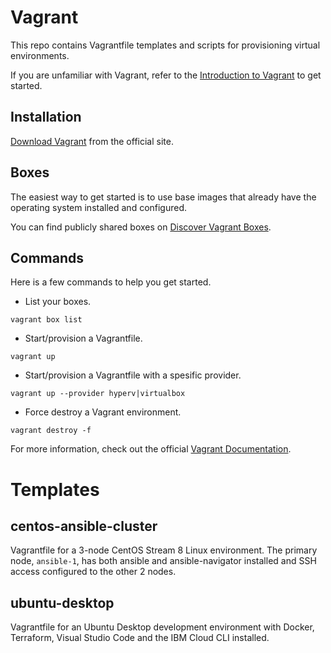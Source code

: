 # Vagrant

This repo contains Vagrantfile templates and scripts for provisioning virtual environments.

If you are unfamiliar with Vagrant, refer to the [Introduction to Vagrant](https://www.vagrantup.com/intro) to get started.

## Installation

[Download Vagrant](https://www.vagrantup.com/downloads) from the official site.

## Boxes

The easiest way to get started is to use base images that already have the operating system installed and configured. 

You can find publicly shared boxes on [Discover Vagrant Boxes](https://app.vagrantup.com/boxes/search).

## Commands

Here is a few commands to help you get started.

* List your boxes.

```shell
vagrant box list
```

* Start/provision a Vagrantfile.

```shell
vagrant up
```

* Start/provision a Vagrantfile with a spesific provider.

```shell
vagrant up --provider hyperv|virtualbox
```

* Force destroy a Vagrant environment.

```shell
vagrant destroy -f
```

For more information, check out the official [Vagrant Documentation](https://www.vagrantup.com/docs).

# Templates

## centos-ansible-cluster

Vagrantfile for a 3-node CentOS Stream 8 Linux environment. The primary node, `ansible-1`, has both ansible and ansible-navigator installed and SSH access configured to the other 2 nodes.



## ubuntu-desktop

Vagrantfile for an Ubuntu Desktop development environment with Docker, Terraform, Visual Studio Code and the IBM Cloud CLI installed.